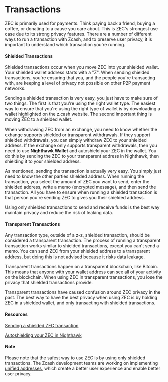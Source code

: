 # Transactions

ZEC is primarily used for payments. Think paying back a friend, buying a coffee, or donating to a cause you care about. This is ZEC's strongest use case due to its strong privacy features. There are a number of different ways to run a transaction with Zcash, and to preserve user privacy, it is important to understand which transaction you're running.

#### Shielded Transactions

Shielded transactions occur when you move ZEC into your shielded wallet. Your shielded wallet address starts with a "Z". When sending shielded transactions, you're ensuring that you, and the people you're transacting with, are keeping a level of privacy not possible on other P2P payment networks.

Sending a shielded transaction is very easy, you just have to make sure of two things. The first is that you're using the right wallet type. The easiest way to ensure that you're using the right type of wallet is by downloading a wallet highlighted on the z.cash website. The second important thing is moving ZEC to a shielded wallet.

When withdrawing ZEC from an exchange, you need to know whether the exhange supports shielded or transparent withdrawals. If they support shielded withdrawals, you can simply withdraw ZEC to your shielded address. If the exchange only supports transparent withdrawals, then you need to use **Nighthawk Wallet** and autoshield your ZEC in the wallet. You do this by sending the ZEC to your transparent address in Nighthawk, then shielding it to your shielded address.

As mentioned, sending the transaction is actually very easy. You simply just need to know the other parties shielded address. When running the transaction, you select the amount of ZEC you want to send, enter the shielded address, write a memo (encrypted message), and then send the transaction. All you have to ensure when running a shielded transaction is that person you're sending ZEC to gives you their shielded address.

Using only shielded transactions to send and receive funds is the best way maintain privacy and reduce the risk of leaking data.

#### Transparent Transactions

Any transaction type, outside of a z-z, shielded transaction, should be considered a transparent transaction. The process of running a transparent transaction works similar to shielded transactions, except you can't send a memo. You can send ZEC from your shielded address to a transparent address, but doing this is not advised because it risks data leakage.

Transparent transactions happen on a transparent blockchain, like Bitcoin. This means that anyone with your wallet address can see all of your activity on the blockchain. When using ZEC in transparent transactions, you lose the privacy that shielded transactions provide.

Transparent transactions have caused confusion around ZEC privacy in the past. The best way to have the best privacy when using ZEC is by holding ZEC in a shielded wallet, and only transacting with shielded transactions.

#### Resources

[Sending a shielded ZEC transaction](https://www.youtube.com/watch?v=9WJSMxag2IQ)

[Autoshielding your ZEC in Nighthawk](https://www.youtube.com/watch?v=W2msuzrxr3s)

#### Note

Please note that the safest way to use ZEC is by using only shielded transactions. The Zcash development teams are working on implementing [unified addresses](https://electriccoin.co/blog/unified-addresses-in-zcash-explained/#:~:text=The%20unified%20address%20(UA)%20is,within%20the%20broader%20Zcash%20ecosystem.), which create a better user experience and enable better user privacy.
